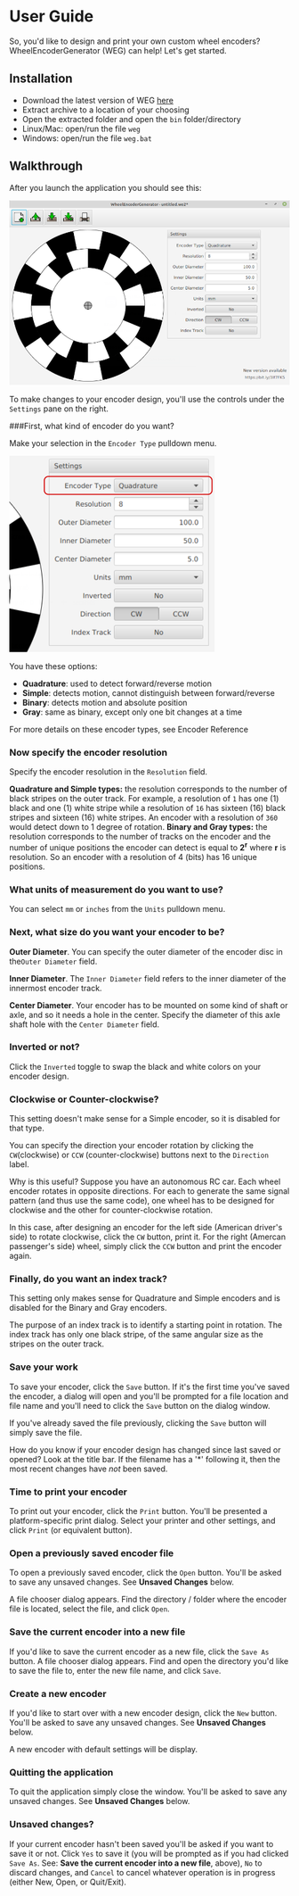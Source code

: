 # User Guide

So, you'd like to design and print your own custom wheel encoders? WheelEncoderGenerator (WEG) can help! Let's get started.

## Installation
 * Download the latest version of WEG [here](https://github.com/shimniok/WheelEncoderGenerator/releases)
 * Extract archive to a location of your choosing
 * Open the extracted folder and open the ```bin``` folder/directory
 * Linux/Mac: open/run the file ```weg```
 * Windows: open/run the file ```weg.bat```

## Walkthrough

After you launch the application you should see this:

![app screenshot](imgs/20210315-104611.png)

To make changes to your encoder design, you'll use the controls under the `Settings` pane on the right. 

###First, what kind of encoder do you want?

Make your selection in the `Encoder Type` pulldown menu.

![encoder type](imgs/EncoderType.png)

You have these options:

 * **Quadrature**: used to detect forward/reverse motion
 * **Simple**: detects motion, cannot distinguish between forward/reverse
 * **Binary**: detects motion and absolute position
 * **Gray**: same as binary, except only one bit changes at a time
 
 For more details on these encoder types, see Encoder Reference

### Now specify the encoder resolution

Specify the encoder resolution in the `Resolution` field.

**Quadrature and Simple types:** the resolution corresponds to the number of black stripes on the outer track. For example, a resolution of `1` has one (1) black and one (1) white stripe while a resolution of `16` has sixteen (16) black stripes and sixteen (16) white stripes. An encoder with a resolution of `360` would detect down to 1 degree of rotation.
**Binary and Gray types:** the resolution corresponds to the number of tracks on the encoder and the number of unique positions the encoder can detect is equal to **2<sup>r</sup>** where **r** is resolution. So an encoder with a resolution of 4 (bits) has 16 unique positions.

### What units of measurement do you want to use?

You can select `mm` or `inches` from the `Units` pulldown menu.
 
### Next, what size do you want your encoder to be?

**Outer Diameter**. You can specify the outer diameter of the encoder disc in the`Outer Diameter` field.

**Inner Diameter**. The `Inner Diameter` field refers to the inner diameter of the innermost encoder track.

**Center Diameter**. Your encoder has to be mounted on some kind of shaft or axle, and so it needs a hole in the center. Specify the diameter of this axle shaft hole with the `Center Diameter` field.

### Inverted or not?

Click the `Inverted` toggle to swap the black and white colors on your encoder design.

### Clockwise or Counter-clockwise?

This setting doesn't make sense for a Simple encoder, so it is disabled for that type.

You can specify the direction your encoder rotation by clicking the `CW`(clockwise) or `CCW` (counter-clockwise) buttons next to the `Direction` label.

Why is this useful? Suppose you have an autonomous RC car. Each wheel encoder rotates in opposite directions. For each to generate the same signal pattern (and thus use the same code), one wheel has to be designed for clockwise and the other for counter-clockwise rotation.

In this case, after designing an encoder for the left side (American driver's side) to rotate clockwise, click the `CW` button, print it. For the right (Amercan passenger's side) wheel, simply click the `CCW` button and print the encoder again.

### Finally, do you want an index track?

This setting only makes sense for Quadrature and Simple encoders and is disabled for the Binary and Gray encoders.

The purpose of an index track is to identify a starting point in rotation. The index track has only one black stripe, of the same angular size as the stripes on the outer track.

### Save your work

To save your encoder, click the `Save` button. If it's the first time you've saved the encoder, a dialog will open and you'll be prompted for a file location and file name and you'll need to click the `Save` button on the dialog window.

If you've already saved the file previously, clicking the `Save` button will simply save the file.

How do you know if your encoder design has changed since last saved or opened? Look at the title bar. If the filename has a '*' following it, then the most recent changes have *not* been saved.

### Time to print your encoder

To print out your encoder, click the `Print` button. You'll be presented a platform-specific print dialog. Select your printer and other settings, and click `Print` (or equivalent button).

### Open a previously saved encoder file

To open a previously saved encoder, click the `Open` button. You'll be asked to save any unsaved changes. See **Unsaved Changes** below.

A file chooser dialog appears. Find the directory / folder where the encoder file is located, select the file, and click `Open`.

### Save the current encoder into a new file

If you'd like to save the current encoder as a new file, click the `Save As` button. A file chooser dialog appears. Find and open the directory you'd like to save the file to, enter the new file name, and click `Save`.

### Create a new encoder

If you'd like to start over with a new encoder design, click the `New` button. You'll be asked to save any unsaved changes. See **Unsaved Changes** below.

A new encoder with default settings will be display.

### Quitting the application

To quit the application simply close the window. You'll be asked to save any unsaved changes. See **Unsaved Changes** below.

### Unsaved changes?

If your current encoder hasn't been saved you'll be asked if you want to save it or not. Click `Yes` to save it (you will be prompted as if you had clicked `Save As`. See: **Save the current encoder into a new file**, above), `No` to discard changes, and `Cancel` to cancel whatever operation is in progress (either New, Open, or Quit/Exit).